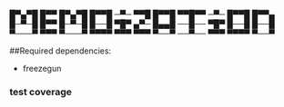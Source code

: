 █▀▄▀█ █▀▀ █▀▄▀█ █▀▀█ ─▀─ ▀▀█ █▀▀█ ▀▀█▀▀ ─▀─ █▀▀█ █▀▀▄
█─▀─█ █▀▀ █─▀─█ █──█ ▀█▀ ▄▀─ █▄▄█ ──█── ▀█▀ █──█ █──█
▀───▀ ▀▀▀ ▀───▀ ▀▀▀▀ ▀▀▀ ▀▀▀ ▀──▀ ──▀── ▀▀▀ ▀▀▀▀ ▀──▀

##Required dependencies:
* freezegun

### test coverage

